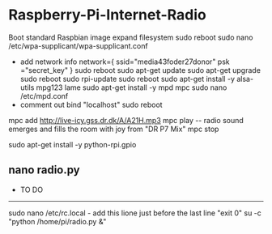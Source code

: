 # Raspberry-Pi-Internet-Radio
Boot standard Raspbian image
expand filesystem
sudo reboot
sudo nano /etc/wpa-supplicant/wpa-supplicant.conf
 - add network info
	network={
		ssid="media43foder27donor"
		psk ="secret_key"
	}
sudo reboot
sudo apt-get update
sudo apt-get upgrade
sudo reboot
sudo rpi-update
sudo reboot
sudo apt-get install -y alsa-utils mpg123 lame
sudo apt-get install -y mpd mpc
sudo nano /etc/mpd.conf
 - comment out bind "localhost"
sudo reboot
 
mpc add http://live-icy.gss.dr.dk/A/A21H.mp3
mpc play
 -- radio sound emerges and fills the room with joy from "DR P7 Mix"
mpc stop

sudo apt-get install -y python-rpi.gpio

nano radio.py
--------------------------
 - TO DO
--------------------------

sudo nano /etc/rc.local
	- add this lione just before the last line "exit 0"
	su -c "python /home/pi/radio.py &"
